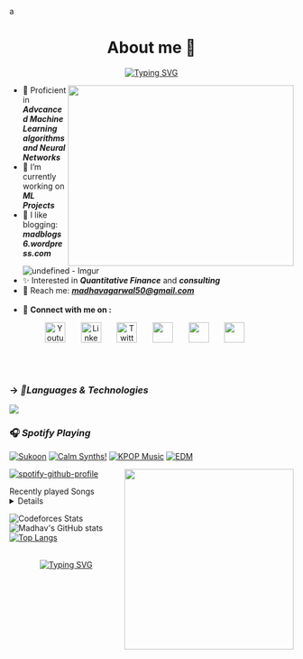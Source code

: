 a<h1 align="center">About me 💫 </h1>
<p align="center">
<a  href="https://git.io/typing-svg"><img src="https://readme-typing-svg.herokuapp.com?font=Monteserrat&weight=500&size=28&pause=1000&color=F73071&random=false&width=435&lines=I+am+Madhav+Agarwal+%F0%9F%A4%8D;First+Year+UG+Student;At+IIT+KGP%F0%9F%8C%99;Pursuing+Industrial+%26+Sy.+%F0%9F%92%80" alt="Typing SVG" /></a></p>
<img align='right' src="https://github.com/Madmins07/Madmins07/assets/152009368/1443b62f-fb1a-4be4-91cf-9426e0f3ee6c.gif" width="400" height="320">

- 🌱 Proficient in <b>***Advcanced Machine Learning algorithms and Neural Networks***</b>
- 🔭 I’m currently working on <b>***ML Projects***</b>
- 💫 I like blogging: <b>***madblogs6.wordpress.com***</b>![undefined - Imgur](https://github.com/Madmins07/Madmins07/assets/152009368/425340fa-ced9-4139-b925-911e7e0a33ab)
- ✨ Interested in ***Quantitative Finance*** and ***consulting***
- 👀 Reach me: <b>***madhavagarwal50@gmail.com***</b>
<br></br>
- 🤍 <b>Connect with me on :</b></p>
<p align="center">
  <a href="https://www.youtube.com/channel/UCFmXA9SDImYXYxI5nT2w5Yg"><img width="36px" alt="Youtube" title="Youtube" src="https://i.imgur.com/qiXu7b2.png"/></a>
  &#8287;&#8287;&#8287;&#8287;&#8287;
  <a href="www.linkedin.com/in/madhav-agarwal07/"><img width="36px" alt="LinkedIn" title="LinkedIn" src="https://i.imgur.com/yRpa1dQ.png"/></a>
  &#8287;&#8287;&#8287;&#8287;&#8287;
  <a href="https://x.com/MadhavA77048446"><img width="36px" alt="Twitter" title="Twitter" src="https://i.imgur.com/AixJgnm.png"/></a>
  &#8287;&#8287;&#8287;&#8287;&#8287;
  <a href="https://discord.gg/fWbt2KHK" alt="Discord" title="Dev Pro Tips Discord Server"><img width="36px" src="https://i.imgur.com/OViZO8J.png"/></a>
  &#8287;&#8287;&#8287;&#8287;&#8287;
  <a href="https://www.facebook.com/profile.php?id=100004705756515" alt="Facebook" title="Facebook"><img width="36px" src="https://i.imgur.com/PpLeD3K.png"/></a>
  &#8287;&#8287;&#8287;&#8287;&#8287;
  <a href="https://www.instagram.com/madhav_agarwal04/" alt="Instagram" title="Instagram"><img width="36px" src="https://i.imgur.com/0uVwkoZ.png"/></a>
  &#8287;&#8287;&#8287;&#8287;&#8287;
</p>
<br></br>


### -> ***🔧Languages & Technologies***

  <a href="https://skillicons.dev">
    <img align='center' src="https://skillicons.dev/icons?i=html,css,js,idea,java,matlab,obsidian,tensorflow,pytorch,sublime,ts,php,wordpress,nodejs,react,mongodb,mysql,py,git,figma,arduino,c,cpp,cs,clion,vscode&theme=dark&perline=15" />
  </a>
  
### 🎧 ***Spotify Playing***

[![Sukoon](https://img.shields.io/badge/Sukoon-%231DB954.svg?&style=flat-square&logo=spotify&logoColor=white)](https://open.spotify.com/playlist/0dV4OxjcmrbhOPNpWrIlod) [![Calm Synths!](https://img.shields.io/badge/Calm%20Synths-%231DB954.svg?&style=flat-square&logo=spotify&logoColor=white)](https://open.spotify.com/artist/73aKnLT4O8G2pBEfdlQzrE) [![KPOP Music](https://img.shields.io/badge/KPOP%20Music-%231DB954.svg?&style=flat-square&logo=spotify&logoColor=white)](https://open.spotify.com/playlist/2DFExFNWYOwQMZy6wUeCxX?si=s1Ndgj8hTg-r8zLlvRgv1Q) [![EDM](https://img.shields.io/badge/EDM-%231DB954.svg?&style=flat-square&logo=spotify&logoColor=white)](https://open.spotify.com/playlist/5KHnVFcNPl3N3ag5KaPwUB)

[![spotify-github-profile](https://spotify-github-profile.vercel.app/api/view?uid=31rvfbish5mkv7mhyb6u7syx65gy&cover_image=true&theme=default&show_offline=true&background_color=000000&interchange=false&bar_color=53b14f&bar_color_cover=true)](https://github.com/kittinan/spotify-github-profile)
<img align="right" src="https://github.com/Madmins07/Madmins07/assets/152009368/220445d2-f123-4e79-9f61-3045074bf02b.gif" width="300" height="320">

<summary>Recently played Songs</summary>
<details><a href="https://open.spotify.com/user/31rvfbish5mkv7mhyb6u7syx65gy"><img src="https://spotify-recently-played-readme.vercel.app/api?user=31rvfbish5mkv7mhyb6u7syx65gy&unique=true&count=5" alt="Spotify recently played"></a>
</details>
  
![Codeforces Stats](https://codeforces-readme-stats.vercel.app/api/card?username=madmins07&theme=merko&bg_color=000000&text_color=E5677F&icon_color=FFFFFF&title_color=E34572)
![Madhav's GitHub stats](https://github-readme-stats.vercel.app/api?username=Madmins07&show_icons=true&theme=merko&bg_color=000000&text_color=E5677F&icon_color=FFFFFF&title_color=E34572)
[![Top Langs](https://github-readme-stats.vercel.app/api/top-langs/?username=Madmins07&layout=donut&color=E5677F&title_color=E34572&test_size=20&text_color=E5677F&bg_color=000000)](https://github.com/Madmins07/github-readme-stats)
<br></br>
<p align="center"><a href="https://git.io/typing-svg"><img src="https://readme-typing-svg.herokuapp.com?font=Montserrat&size=30&pause=1000&color=F73D8C&random=false&width=435&lines=Thank+you!+%F0%9F%A4%8D" alt="Typing SVG" /></a></p>
